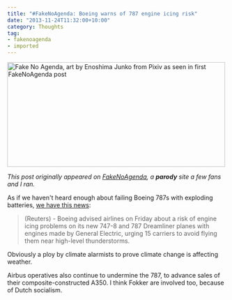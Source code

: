 ```yaml
---
title: "#FakeNoAgenda: Boeing warns of 787 engine icing risk"
date: "2013-11-24T11:32:00+10:00"
category: Thoughts
tag:
- fakenoagenda
- imported
---
```

<p><img src="https://rubenerd.com/files/2013/fakenoagenda.jpg" srcset="https://rubenerd.com/files/2013/fakenoagenda.jpg 1x, https://rubenerd.com/files/2013/fakenoagenda@2x.jpg 2x" alt="Fake No Agenda, art by Enoshima Junko from Pixiv as seen in first FakeNoAgenda post" style="width:500px; height:240px" /></p>

*This post originally appeared on [FakeNoAgenda], a **parody** site a few fans and I ran.*

As if we haven't heard enough about failing Boeing 787s with exploding batteries, [we have this news](http://www.reuters.com/article/2013/11/23/us-airlines-boeing-idUSBRE9AM03G20131123?feedType=RSS&feedName=businessNews):

> (Reuters) - Boeing advised airlines on Friday about a risk of engine icing problems on its new 747-8 and 787 Dreamliner planes with engines made by General Electric, urging 15 carriers to avoid flying them near high-level thunderstorms.

Obviously a ploy by climate alarmists to prove climate change is affecting weather.

Airbus operatives also continue to undermine the 787, to advance sales of their composite-constructed A350. I think Fokker are involved too, because of Dutch socialism.

[FakeNoAgenda]: https://rubenerd.com/tag/fakenoagenda/ "View all posts from FakeNoAgenda"

